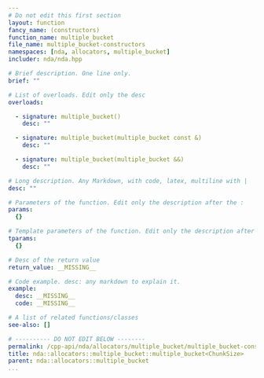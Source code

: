 ```yaml
---
# Do not edit this first section
layout: function
fancy_name: (constructors)
function_name: multiple_bucket
file_name: multiple_bucket-constructors
namespaces: [nda, allocators, multiple_bucket]
includer: nda/nda.hpp

# Brief description. One line only.
brief: ""

# List of overloads. Edit only the desc
overloads:

  - signature: multiple_bucket()
    desc: ""

  - signature: multiple_bucket(multiple_bucket const &)
    desc: ""

  - signature: multiple_bucket(multiple_bucket &&)
    desc: ""

# Long description. Any Markdown, with code, latex, multiline with |
desc: ""

# Parameters of the function. Edit only the description after the :
params:
  {}

# Template parameters of the function. Edit only the description after the :
tparams:
  {}

# Desc of the return value
return_value: __MISSING__

# Code example. desc: any markdown to explain it.
example:
  desc: __MISSING__
  code: __MISSING__

# A list of related functions/classes
see-also: []

# ---------- DO NOT EDIT BELOW --------
permalink: /cpp-api/nda/allocators/multiple_bucket/multiple_bucket-constructors
title: nda::allocators::multiple_bucket::multiple_bucket<ChunkSize>
parent: nda::allocators::multiple_bucket
...
```


